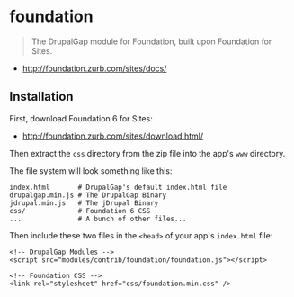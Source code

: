 # foundation

> The DrupalGap module for Foundation, built upon Foundation for Sites.

- http://foundation.zurb.com/sites/docs/

## Installation

First, download Foundation 6 for Sites:

- http://foundation.zurb.com/sites/download.html/

Then extract the `css` directory from the zip file into the app's `www` directory.

The file system will look something like this:

```
index.html       # DrupalGap's default index.html file
drupalgap.min.js # The DrupalGap Binary
jdrupal.min.js   # The jDrupal Binary
css/             # Foundation 6 CSS
...              # A bunch of other files...
```

Then include these two files in the `<head>` of your app's `index.html` file:

```
<!-- DrupalGap Modules -->
<script src="modules/contrib/foundation/foundation.js"></script>

<!-- Foundation CSS -->
<link rel="stylesheet" href="css/foundation.min.css" />
```
